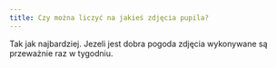 ```yaml
---
title: Czy można liczyć na jakieś zdjęcia pupila?
---
```

Tak jak najbardziej. Jezeli jest dobra pogoda zdjęcia wykonywane są przeważnie raz w tygodniu.